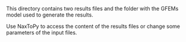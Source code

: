 This directory contains two results files and the folder with the GFEMs model used to generate the results.

Use NaxToPy to access the content of the results files or change some parameters of the input files.
